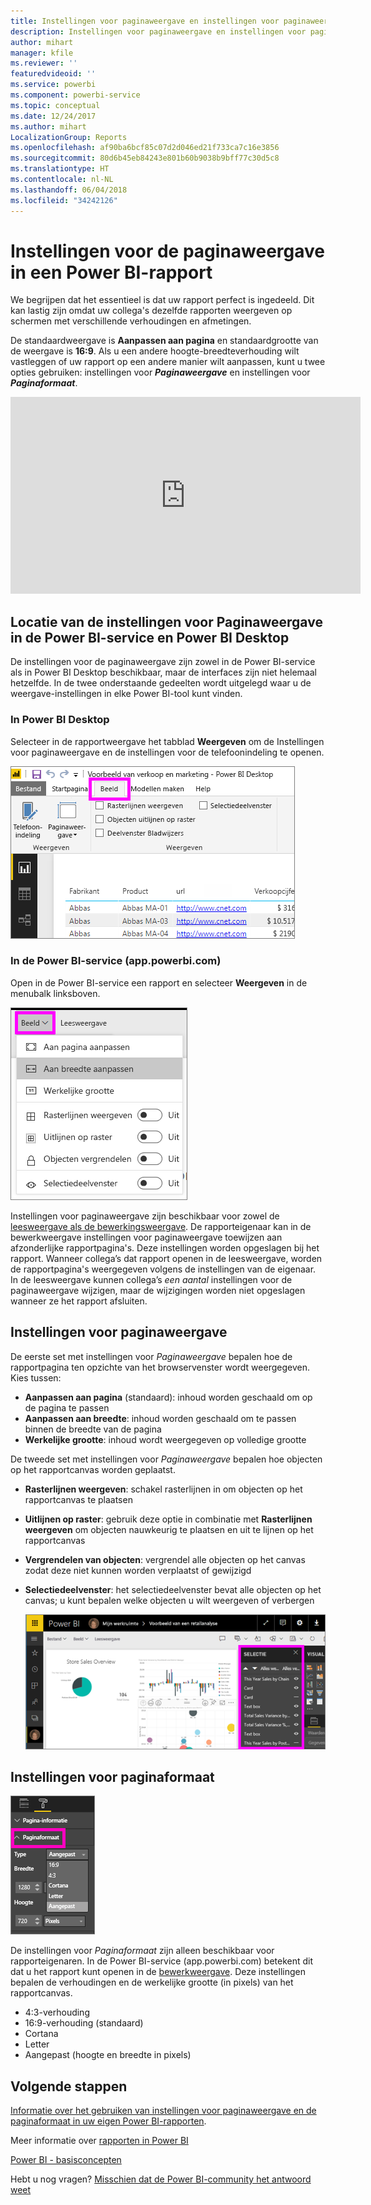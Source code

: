 ```yaml
---
title: Instellingen voor paginaweergave en instellingen voor paginaweergave voor een rapport
description: Instellingen voor paginaweergave en instellingen voor paginaweergave voor een rapport
author: mihart
manager: kfile
ms.reviewer: ''
featuredvideoid: ''
ms.service: powerbi
ms.component: powerbi-service
ms.topic: conceptual
ms.date: 12/24/2017
ms.author: mihart
LocalizationGroup: Reports
ms.openlocfilehash: af90ba6bcf85c07d2d046ed21f733ca7c16e3856
ms.sourcegitcommit: 80d6b45eb84243e801b60b9038b9bff77c30d5c8
ms.translationtype: HT
ms.contentlocale: nl-NL
ms.lasthandoff: 06/04/2018
ms.locfileid: "34242126"
---
```

# <a name="page-display-settings-in-a-power-bi-report"></a>Instellingen voor de paginaweergave in een Power BI-rapport
We begrijpen dat het essentieel is dat uw rapport perfect is ingedeeld. Dit kan lastig zijn omdat uw collega's dezelfde rapporten weergeven op schermen met verschillende verhoudingen en afmetingen. 

De standaardweergave is **Aanpassen aan pagina** en standaardgrootte van de weergave is **16:9**. Als u een andere hoogte-breedteverhouding wilt vastleggen of uw rapport op een andere manier wilt aanpassen, kunt u twee opties gebruiken: instellingen voor ***Paginaweergave*** en instellingen voor ***Paginaformaat***.

<iframe width="560" height="315" src="https://www.youtube.com/embed/5tg-OXzxe2g" frameborder="0" allowfullscreen></iframe>


## <a name="where-to-find-page-view-settings-in-power-bi-service-and-power-bi-desktop"></a>Locatie van de instellingen voor Paginaweergave in de Power BI-service en Power BI Desktop
De instellingen voor de paginaweergave zijn zowel in de Power BI-service als in Power BI Desktop beschikbaar, maar de interfaces zijn niet helemaal hetzelfde. In de twee onderstaande gedeelten wordt uitgelegd waar u de weergave-instellingen in elke Power BI-tool kunt vinden.

### <a name="in-power-bi-desktop"></a>In Power BI Desktop
Selecteer in de rapportweergave het tabblad **Weergeven** om de Instellingen voor paginaweergave en de instellingen voor de telefoonindeling te openen.

  ![selectiedeelvenster](media/power-bi-report-display-settings/power-bi-desktop-view-settings.png)

### <a name="in-power-bi-service-apppowerbicom"></a>In de Power BI-service (app.powerbi.com)
Open in de Power BI-service een rapport en selecteer **Weergeven** in de menubalk linksboven.

![](media/power-bi-report-display-settings/power-bi-change-page-view.png)

Instellingen voor paginaweergave zijn beschikbaar voor zowel de [leesweergave als de bewerkingsweergave](service-reading-view-and-editing-view.md). De rapporteigenaar kan in de bewerkweergave instellingen voor paginaweergave toewijzen aan afzonderlijke rapportpagina's. Deze instellingen worden opgeslagen bij het rapport. Wanneer collega’s dat rapport openen in de leesweergave, worden de rapportpagina's weergegeven volgens de instellingen van de eigenaar.  In de leesweergave kunnen collega’s *een aantal* instellingen voor de paginaweergave wijzigen, maar de wijzigingen worden niet opgeslagen wanneer ze het rapport afsluiten.

##    <a name="page-view-settings"></a>Instellingen voor paginaweergave
De eerste set met instellingen voor *Paginaweergave* bepalen hoe de rapportpagina ten opzichte van het browservenster wordt weergegeven.  Kies tussen:

* **Aanpassen aan pagina** (standaard): inhoud worden geschaald om op de pagina te passen
* **Aanpassen aan breedte**: inhoud worden geschaald om te passen binnen de breedte van de pagina
* **Werkelijke grootte**: inhoud wordt weergegeven op volledige grootte

De tweede set met instellingen voor *Paginaweergave* bepalen hoe objecten op het rapportcanvas worden geplaatst.

* **Rasterlijnen weergeven**: schakel rasterlijnen in om objecten op het rapportcanvas te plaatsen
* **Uitlijnen op raster**: gebruik deze optie in combinatie met **Rasterlijnen weergeven** om objecten nauwkeurig te plaatsen en uit te lijnen op het rapportcanvas 
* **Vergrendelen van objecten**: vergrendel alle objecten op het canvas zodat deze niet kunnen worden verplaatst of gewijzigd
* **Selectiedeelvenster**: het selectiedeelvenster bevat alle objecten op het canvas; u kunt bepalen welke objecten u wilt weergeven of verbergen

    ![selectiedeelvenster](media/power-bi-report-display-settings/power-bi-selection-pane.png)



## <a name="page-size-settings"></a>Instellingen voor paginaformaat
![](media/power-bi-report-display-settings/power-bi--page-size.png)

De instellingen voor *Paginaformaat* zijn alleen beschikbaar voor rapporteigenaren. In de Power BI-service (app.powerbi.com) betekent dit dat u het rapport kunt openen in de [bewerkweergave](service-reading-view-and-editing-view.md). Deze instellingen bepalen de verhoudingen en de werkelijke grootte (in pixels) van het rapportcanvas.   

* 4:3-verhouding
* 16:9-verhouding (standaard)
* Cortana
* Letter
* Aangepast (hoogte en breedte in pixels)

## <a name="next-steps"></a>Volgende stappen
[Informatie over het gebruiken van instellingen voor paginaweergave en de paginaformaat in uw eigen Power BI-rapporten](power-bi-change-report-display-settings.md).

Meer informatie over [rapporten in Power BI](service-reports.md)

[Power BI - basisconcepten](service-basic-concepts.md)

Hebt u nog vragen? [Misschien dat de Power BI-community het antwoord weet](http://community.powerbi.com/)

